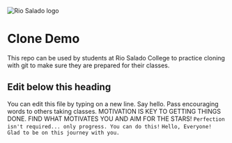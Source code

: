 ![Rio Salado logo](Logo_RGB_RSC_Horizontal.jpg)
# Clone Demo

This repo can be used by students at Rio Salado College to practice cloning with git to make sure they are prepared for their classes.

## Edit below this heading

You can edit this file by typing on a new line. Say hello. Pass encouraging words to others taking classes.
MOTIVATION IS KEY TO GETTING THINGS DONE. FIND WHAT MOTIVATES YOU AND AIM FOR THE STARS!
`Perfection isn't required... only progress. You can do this!`
`Hello, Everyone! Glad to be on this journey with you.`

